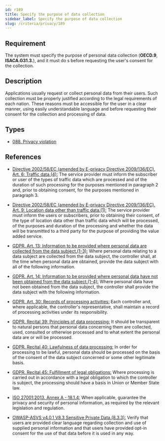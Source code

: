 ```yaml
---
id: r189
title: Specify the purpose of data collection
sidebar_label: Specify the purpose of data collection
slug: /criteria/privacy/189
---
```


## Requirement

The system must specify the purpose
of personal data collection
(**OECD.9**, **ISACA.G31.3.**),
and it must do s
before requesting the user's consent
for the collection.


## Description

Applications usually request
or collect personal data from their users.
Such collection
must be properly justified
according to the legal requirements
of each nation.
These reasons must be accessible
for the user in a clear manner,
using easily understandable language
and before requesting their consent
for the collection and processing of data.

## Types

- [088. Privacy violation](/types/088)

## References

- [Directive 2002/58/EC (amended by E-privacy Directive 2009/136/EC). Art. 6: Traffic data.(4):](https://eur-lex.europa.eu/legal-content/EN/TXT/PDF/?uri=CELEX:02002L0058-20091219)
The service provider must inform
the subscriber or user of the types of traffic
data which are processed
and of the duration of such processing
for the purposes mentioned in paragraph 2 and,
prior to obtaining consent,
for the  purposes mentioned in paragraph 3.

- [Directive 2002/58/EC (amended by E-privacy Directive 2009/136/EC). Art. 9: Location data other than traffic data.(1):](https://eur-lex.europa.eu/legal-content/EN/TXT/PDF/?uri=CELEX:02002L0058-20091219)
The service provider
must inform the users or subscribers,
prior to obtaining their consent,
of the type of location data other
than traffic data which will be processed,
of the purposes and duration of the processing
and whether the data will be transmitted
to a third party for the purpose
of providing the value added service.

- [GDPR. Art. 13: Information to be provided where personal data are collected from the data subject.(1-3):](https://gdpr-info.eu/art-13-gdpr/)
Where personal data relating
to a data subject are collected
from the data subject,
the controller shall,
at the time when personal data
are obtained,
provide the data subject
with all of the following information.

- [GDPR. Art. 14: Information to be provided where personal data have not been obtained from the data subject.(1-4):](https://gdpr-info.eu/art-14-gdpr/)
Where personal data
have not been obtained
from the data subject,
the controller shall provide
the data subject
with the following information.

- [GDPR. Art. 30: Records of processing activities:](https://gdpr-info.eu/art-30-gdpr/)
Each controller and,
where applicable,
the controller's representative,
shall maintain a record of processing activities
under its responsibility.

- [GDPR. Recital 39: Principles of data processing:](https://gdpr-info.eu/recitals/no-39/)
It should be transparent
to natural persons
that personal data concerning them
are collected, used, consulted
or otherwise processed
and to what extent the personal data
are or will be processed.

- [GDPR. Recital 40: Lawfulness of data processing:](https://gdpr-info.eu/recitals/no-40/)
In order for processing to be lawful,
personal data should be processed
on the basis of the consent
of the data subject concerned
or some other legitimate basis.

- [GDPR. Recital 45: Fulfillment of legal obligations:](https://gdpr-info.eu/recitals/no-45/)
Where processing is carried out
in accordance with a legal obligation
to which the controller is subject,
the processing should have a basis
in Union or Member State law.

- [ISO 27001:2013. Annex A - 18.1.4:](https://www.iso.org/obp/ui/#iso:std:54534:en)
When applicable,
guarantee the privacy and security
of personal information,
as required by the relevant legislation
and regulation.

- [OWASP-ASVS v4.0.1 V8.3 Sensitive Private Data.(8.3.3):](https://owasp.org/www-pdf-archive/OWASP_Application_Security_Verification_Standard_4.0-en.pdf)
Verify that users
are provided clear language regarding collection
and use of supplied personal information
and that users have provided opt-in consent
for the use of that data
before it is used in any way.
